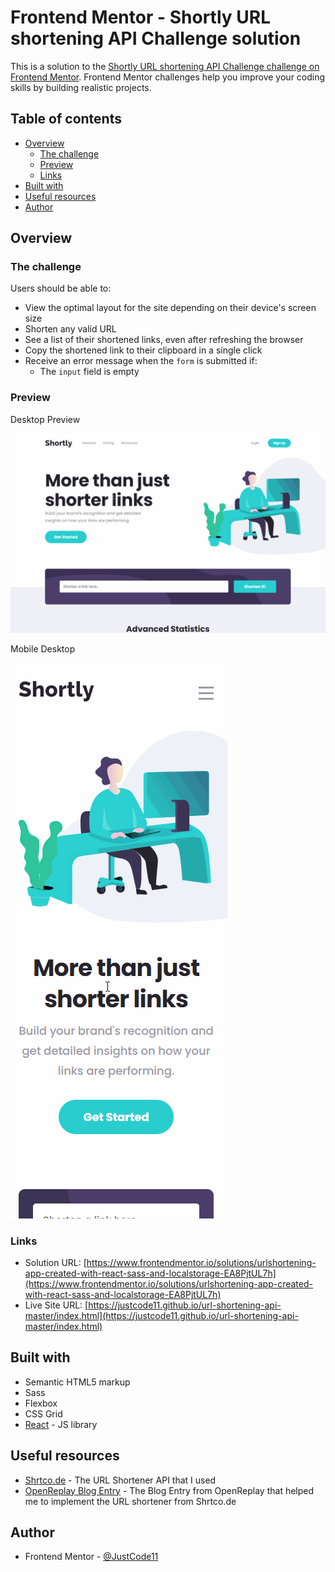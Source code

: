 # Frontend Mentor - Shortly URL shortening API Challenge solution

This is a solution to the [Shortly URL shortening API Challenge challenge on Frontend Mentor](https://www.frontendmentor.io/challenges/url-shortening-api-landing-page-2ce3ob-G). Frontend Mentor challenges help you improve your coding skills by building realistic projects. 

## Table of contents

- [Overview](#overview)
  - [The challenge](#the-challenge)
  - [Preview](#preview)
  - [Links](#links)
- [Built with](#built-with)
- [Useful resources](#useful-resources)
- [Author](#author)

## Overview

### The challenge

Users should be able to:

- View the optimal layout for the site depending on their device's screen size
- Shorten any valid URL
- See a list of their shortened links, even after refreshing the browser
- Copy the shortened link to their clipboard in a single click
- Receive an error message when the `form` is submitted if:
  - The `input` field is empty

### Preview

Desktop Preview

![URL Shortener API Master on Desktop](./preview//URLShortenerAPIMasterDesktop.gif)

Mobile Desktop

![URL Shortener API Master on Mobile](./preview/URLShortenerAPIMasterMobile.gif)

### Links

- Solution URL: [https://www.frontendmentor.io/solutions/urlshortening-app-created-with-react-sass-and-localstorage-EA8PjtUL7h](https://www.frontendmentor.io/solutions/urlshortening-app-created-with-react-sass-and-localstorage-EA8PjtUL7h)
- Live Site URL: [https://justcode11.github.io/url-shortening-api-master/index.html](https://justcode11.github.io/url-shortening-api-master/index.html)

## Built with

- Semantic HTML5 markup
- Sass
- Flexbox
- CSS Grid
- [React](https://reactjs.org/) - JS library

## Useful resources

- [Shrtco.de](https://shrtco.de/) - The URL Shortener API that I used
- [OpenReplay Blog Entry](https://blog.openreplay.com/build-a-url-shortener-in-react-with-shrtcode) - The Blog Entry from OpenReplay that helped me to implement the URL shortener from Shrtco.de

## Author

- Frontend Mentor - [@JustCode11](https://www.frontendmentor.io/profile/JustCode11)